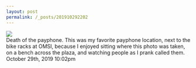 ```yaml
---
layout: post
permalink: /_posts/201910292202
---
```


<img src="/images/blog/188692520329.jpg"/>
<div class="caption">Death of the payphone. This was my favorite payphone location, next to the bike racks at OMSI, because I enjoyed sitting where this photo was taken, on a bench across the plaza, and watching people as I prank called them.<br/>

 </div>

<div id="footer">
<span id="timestamp"> October 29th, 2019 10:02pm </span>
</div>

